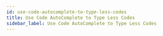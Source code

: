 ```yaml
---
id: use-code-autocomplete-to-type-less-codes
title: Use Code AutoComplete to Type Less Codes
sidebar_label: Use Code AutoComplete to Type Less Codes
---
```


